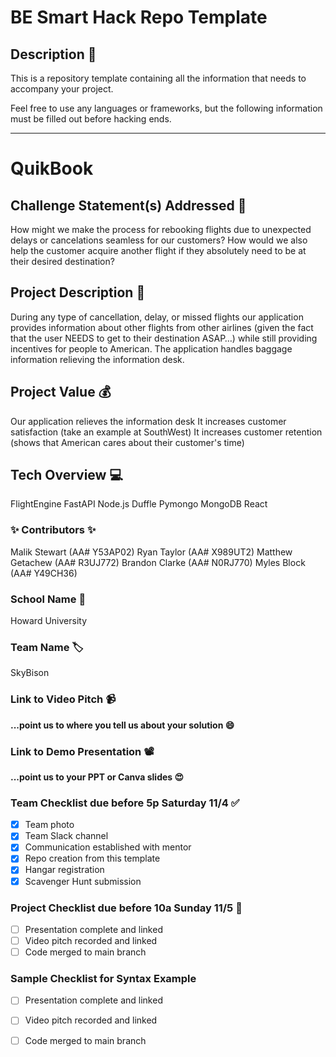 # BE Smart Hack Repo Template

## Description 🚨 
This is a repository template containing all the information that needs to accompany your project.

Feel free to use any languages or frameworks, but the following information must be filled out before hacking ends.
___________
# QuikBook

## Challenge Statement(s) Addressed 🎯
How might we make the process for rebooking flights due to unexpected delays or cancelations seamless for our customers? How would we also help the customer acquire another flight if they absolutely need to be at their desired destination?  

## Project Description 🤯
During any type of cancellation, delay, or missed flights our application provides information about other flights from other airlines (given the fact that the user NEEDS to get to their destination ASAP…) while still providing incentives for people to American. The application handles baggage information relieving the information desk.

## Project Value 💰
Our application relieves the information desk
It increases customer satisfaction (take an example at SouthWest)
It increases customer retention (shows that American cares about their customer's time)


## Tech Overview 💻
FlightEngine
FastAPI
Node.js
Duffle
Pymongo
MongoDB
React


### ✨ Contributors ✨
Malik Stewart (AA# Y53AP02)
Ryan Taylor (AA# X989UT2)
Matthew Getachew (AA# R3UJ772)
Brandon Clarke (AA# N0RJ770)
Myles Block (AA# Y49CH36)

### School Name 🏫
Howard University

### Team Name 🏷
SkyBison

### Link to Video Pitch 📹
**...point us to where you tell us about your solution 😄**

### Link to Demo Presentation 📽
**...point us to your PPT or Canva slides 😍**

### Team Checklist due before 5p Saturday 11/4 ✅
- [X] Team photo
- [X] Team Slack channel
- [X] Communication established with mentor
- [X] Repo creation from this template
- [X] Hangar registration
- [X] Scavenger Hunt submission

### Project Checklist due before 10a Sunday 11/5 🏁
- [ ] Presentation complete and linked
- [ ] Video pitch recorded and linked
- [ ] Code merged to main branch

### Sample Checklist for Syntax Example 
- [ ] Presentation complete and linked
- [ ] Video pitch recorded and linked
- [ ] Code merged to main branch

